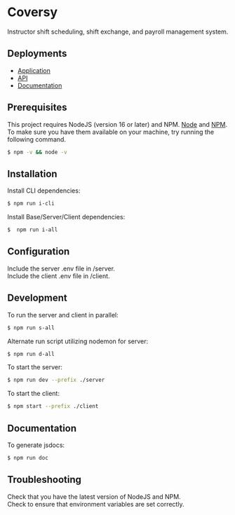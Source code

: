 # Coversy

Instructor shift scheduling, shift exchange, and payroll management system.

## Deployments

-   [Application](https://coversy.vercel.app/)
-   [API](https://coversy.herokuapp.com/)
-   [Documentation](https://coversy-docs.vercel.app/)

## Prerequisites

This project requires NodeJS (version 16 or later) and NPM.
[Node](http://nodejs.org/) and [NPM](https://npmjs.org/).
To make sure you have them available on your machine,
try running the following command.

```sh
$ npm -v && node -v
```

## Installation

Install CLI dependencies:

```sh
$ npm run i-cli
```

Install Base/Server/Client dependencies:

```sh
$  npm run i-all
```

## Configuration

Include the server .env file in /server. <br>
Include the client .env file in /client.

## Development

To run the server and client in parallel:

```sh
$ npm run s-all
```

Alternate run script utilizing nodemon for server:

```sh
$ npm run d-all
```

To start the server:

```sh
$ npm run dev --prefix ./server
```

To start the client:

```sh
$ npm start --prefix ./client
```

## Documentation

To generate jsdocs:

```sh
$ npm run doc
```

## Troubleshooting

Check that you have the latest version of NodeJS and NPM. <br>
Check to ensure that environment variables are set correctly.
